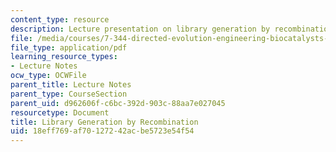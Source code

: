 ```yaml
---
content_type: resource
description: Lecture presentation on library generation by recombination and DNA shuffling.
file: /media/courses/7-344-directed-evolution-engineering-biocatalysts-spring-2008/18eff769af70127242acbe5723e54f54_ses3_slides.pdf
file_type: application/pdf
learning_resource_types:
- Lecture Notes
ocw_type: OCWFile
parent_title: Lecture Notes
parent_type: CourseSection
parent_uid: d962606f-c6bc-392d-903c-88aa7e027045
resourcetype: Document
title: Library Generation by Recombination
uid: 18eff769-af70-1272-42ac-be5723e54f54
---
```


